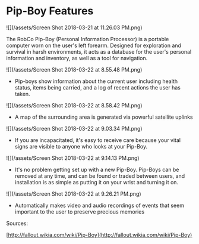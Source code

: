 # Pip-Boy Features 

![](/assets/Screen Shot 2018-03-21 at 11.26.03 PM.png)

The RobCo Pip-Boy \(Personal Information Processor\) is a portable computer worn on the user's left forearm. Designed for exploration and survival in harsh environments, it acts as a database for the user's personal information and inventory, as well as a tool for navigation.

![](/assets/Screen Shot 2018-03-22 at 8.55.48 PM.png)

* Pip-boys show information about the current user including health status, items being carried, and a log of recent actions the user has taken.

![](/assets/Screen Shot 2018-03-22 at 8.58.42 PM.png)

* A map of the surrounding area is generated via powerful satellite uplinks

![](/assets/Screen Shot 2018-03-22 at 9.03.34 PM.png)

* If you are incapacitated, it's easy to receive care because your vital signs are visible to anyone who looks at your Pip-Boy.

![](/assets/Screen Shot 2018-03-22 at 9.14.13 PM.png)

* It's no problem getting set up with a new Pip-Boy. Pip-Boys can be removed at any time, and can be found or traded between users, and installation is as simple as putting it on your wrist and turning it on.

![](/assets/Screen Shot 2018-03-22 at 9.26.21 PM.png)

* Automatically makes video and audio recordings of events that seem important to the user to preserve precious memories

Sources:

[http://fallout.wikia.com/wiki/Pip-Boy](http://fallout.wikia.com/wiki/Pip-Boy)

